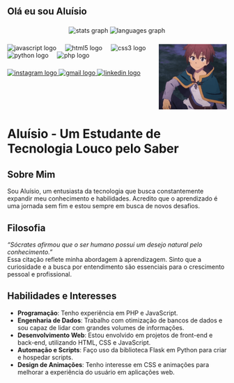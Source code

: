 <h2 align="left">Olá eu sou Aluísio</h2>

###

<div align="center">
  <img src="https://github-readme-stats.vercel.app/api?username=Aluisiolima&hide_title=false&hide_rank=false&show_icons=true&include_all_commits=true&count_private=true&disable_animations=false&theme=dracula&locale=en&hide_border=false" height="150" alt="stats graph"  />
  <img src="https://github-readme-stats.vercel.app/api/top-langs?username=Aluisiolima&locale=en&hide_title=false&layout=compact&card_width=320&langs_count=5&theme=dracula&hide_border=false" height="150" alt="languages graph"  />
</div>

###

<img align="right" height="150" src="./icons/konosuba-kazuma.gif"  />

###

<div align="left">
  <img src="https://cdn.jsdelivr.net/gh/devicons/devicon/icons/javascript/javascript-original.svg" height="30" alt="javascript logo"  />
  <img width="12" />
  <img src="https://cdn.jsdelivr.net/gh/devicons/devicon/icons/html5/html5-original.svg" height="30" alt="html5 logo"  />
  <img width="12" />
  <img src="https://cdn.jsdelivr.net/gh/devicons/devicon/icons/css3/css3-original.svg" height="30" alt="css3 logo"  />
  <img width="12" />
  <img src="https://cdn.jsdelivr.net/gh/devicons/devicon/icons/python/python-original.svg" height="30" alt="python logo"  />
  <img width="12" />
  <img src="https://cdn.jsdelivr.net/gh/devicons/devicon/icons/php/php-original.svg"  height="30" alt="php logo"/>
  <img width="12"/>    
</div>

###

<div align="left">
  <a href="https://www.instagram.com/aluiz_nt" target="_blank">
    <img src="https://img.shields.io/static/v1?message=Instagram&logo=instagram&label=&color=E4405F&logoColor=white&labelColor=&style=for-the-badge" height="35" alt="instagram logo"  />
  </a>
  <a href="mailto:aaluisio309@gmail.com" target="_blank">
    <img src="https://img.shields.io/static/v1?message=Gmail&logo=gmail&label=&color=D14836&logoColor=white&labelColor=&style=for-the-badge" height="35" alt="gmail logo"  />
  </a>
  <a href="www.linkedin.com/in/aluísio-lima-1311542ab" target="_blank">
    <img src="https://img.shields.io/static/v1?message=LinkedIn&logo=linkedin&label=&color=0077B5&logoColor=white&labelColor=&style=for-the-badge" height="35" alt="linkedin logo"  />
  </a>
</div>

##

<br clear="both">

# Aluísio - Um Estudante de Tecnologia Louco pelo Saber

## Sobre Mim
Sou Aluísio, um entusiasta da tecnologia que busca constantemente expandir meu conhecimento e habilidades. Acredito que o aprendizado é uma jornada sem fim e estou sempre em busca de novos desafios.

## Filosofia
*“Sócrates afirmou que o ser humano possui um desejo natural pelo conhecimento.”*  
Essa citação reflete minha abordagem à aprendizagem. Sinto que a curiosidade e a busca por entendimento são essenciais para o crescimento pessoal e profissional.

## Habilidades e Interesses
- **Programação**: Tenho experiência em PHP e JavaScript. 
- **Engenharia de Dados**: Trabalho com otimização de bancos de dados e sou capaz de lidar com grandes volumes de informações.
- **Desenvolvimento Web**: Estou envolvido em projetos de front-end e back-end, utilizando HTML, CSS e JavaScript.
- **Automação e Scripts**: Faço uso da biblioteca Flask em Python para criar e hospedar scripts.
- **Design de Animações**: Tenho interesse em CSS e animações para melhorar a experiência do usuário em aplicações web.


